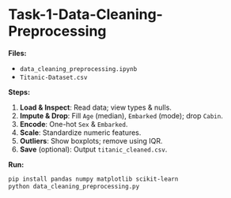 # Task-1-Data-Cleaning-Preprocessing


**Files:**
- `data_cleaning_preprocessing.ipynb`  
- `Titanic-Dataset.csv`

**Steps:**
1. **Load & Inspect**: Read data; view types & nulls.  
2. **Impute & Drop**: Fill `Age` (median), `Embarked` (mode); drop `Cabin`.  
3. **Encode**: One-hot `Sex` & `Embarked`.  
4. **Scale**: Standardize numeric features.  
5. **Outliers**: Show boxplots; remove using IQR.  
6. **Save** (optional): Output `titanic_cleaned.csv`.

**Run:**
```bash
pip install pandas numpy matplotlib scikit-learn
python data_cleaning_preprocessing.py
```


